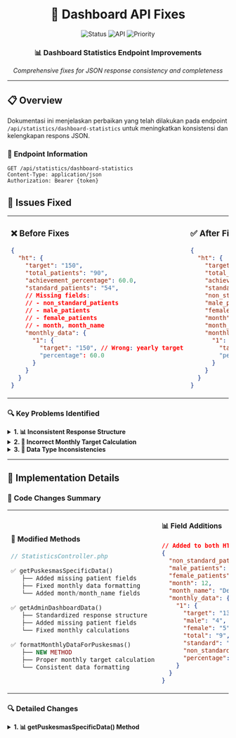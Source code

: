 <div align="center">

# 🔧 Dashboard API Fixes

<p align="center">
  <img src="https://img.shields.io/badge/Status-Fixed-success?style=for-the-badge" alt="Status">
  <img src="https://img.shields.io/badge/API-Statistics-blue?style=for-the-badge" alt="API">
  <img src="https://img.shields.io/badge/Priority-High-red?style=for-the-badge" alt="Priority">
</p>

<h3>📊 Dashboard Statistics Endpoint Improvements</h3>
<p><em>Comprehensive fixes for JSON response consistency and completeness</em></p>

</div>

---

## 📋 Overview

Dokumentasi ini menjelaskan perbaikan yang telah dilakukan pada endpoint `/api/statistics/dashboard-statistics` untuk meningkatkan konsistensi dan kelengkapan respons JSON.

### 🎯 **Endpoint Information**
```http
GET /api/statistics/dashboard-statistics
Content-Type: application/json
Authorization: Bearer {token}
```

## 🎯 Issues Fixed

<table>
<tr>
<td width="50%">

### ❌ **Before Fixes**

```json
{
  "ht": {
    "target": "150",
    "total_patients": "90",
    "achievement_percentage": 60.0,
    "standard_patients": "54",
    // Missing fields:
    // - non_standard_patients
    // - male_patients  
    // - female_patients
    // - month, month_name
    "monthly_data": {
      "1": {
        "target": "150", // Wrong: yearly target
        "percentage": 60.0
      }
    }
  }
}
```

</td>
<td width="50%">

### ✅ **After Fixes**

```json
{
  "ht": {
    "target": "150",
    "total_patients": "90",
    "achievement_percentage": 60.0,
    "standard_patients": "54",
    "non_standard_patients": "36", // ✅ Added
    "male_patients": "45",          // ✅ Added
    "female_patients": "45",        // ✅ Added
    "month": 12,                     // ✅ Added
    "month_name": "December",       // ✅ Added
    "monthly_data": {
      "1": {
        "target": "13", // ✅ Fixed: monthly target
        "percentage": 69.23
      }
    }
  }
}
```

</td>
</tr>
</table>

### 🔍 **Key Problems Identified**

<details>
<summary><strong>1. 📊 Inconsistent Response Structure</strong></summary>

**Problem**: Puskesmas-specific and admin responses had different and incomplete structures.

**Issues**:
- Missing `non_standard_patients`, `male_patients`, `female_patients` fields
- Missing `month` and `month_name` fields  
- Inconsistent data formatting between endpoints

**Solution**: Standardized all response structures with complete field sets.

</details>

<details>
<summary><strong>2. 🎯 Incorrect Monthly Target Calculation</strong></summary>

**Problem**: Monthly data used yearly targets instead of calculated monthly targets.

**Issues**:
- `monthly_data.target` showed full yearly target (150) for each month
- Percentage calculations were incorrect
- Misleading data for monthly analysis

**Solution**: Implemented proper monthly target calculation (yearly_target / 12).

</details>

<details>
<summary><strong>3. 🔢 Data Type Inconsistencies</strong></summary>

**Problem**: Mixed data types and formatting inconsistencies across responses.

**Issues**:
- Some numeric values returned as strings, others as numbers
- Inconsistent decimal precision
- Missing standardized formatting

**Solution**: Standardized all numeric values as strings with consistent formatting.

</details>

---

## 🚀 Implementation Details

### 📝 **Code Changes Summary**

<table>
<tr>
<td width="50%">

#### 🔧 **Modified Methods**

```php
// StatisticsController.php

✅ getPuskesmasSpecificData()
   ├── Added missing patient fields
   ├── Fixed monthly data formatting
   └── Added month/month_name fields

✅ getAdminDashboardData()
   ├── Standardized response structure
   ├── Added missing patient fields
   └── Fixed monthly calculations

✅ formatMonthlyDataForPuskesmas()
   ├── NEW METHOD
   ├── Proper monthly target calculation
   └── Consistent data formatting
```

</td>
<td width="50%">

#### 📊 **Field Additions**

```json
// Added to both HT and DM objects:
{
  "non_standard_patients": "36",
  "male_patients": "45", 
  "female_patients": "45",
  "month": 12,
  "month_name": "December",
  "monthly_data": {
    "1": {
      "target": "13",        // ✅ Monthly target
      "male": "4",
      "female": "5", 
      "total": "9",
      "standard": "5",
      "non_standard": "4",
      "percentage": 69.23
    }
  }
}
```

</td>
</tr>
</table>

### 🔍 **Detailed Changes**

<details>
<summary><strong>1. 📊 getPuskesmasSpecificData() Method</strong></summary>

**Changes Made**:
- ✅ Added `non_standard_patients` calculation
- ✅ Menambahkan field `male_patients` 
- ✅ Menambahkan field `female_patients`
- ✅ Menambahkan field `month` dan `month_name` (null untuk data tahunan)
- ✅ Menggunakan `formatMonthlyDataForPuskesmas()` untuk target bulanan yang benar

### 2. Method `getAdminDashboardData()`
- ✅ Menambahkan field `male_patients` dan `female_patients` pada data puskesmas
- ✅ Menggunakan `formatMonthlyDataForPuskesmas()` untuk konsistensi
- ✅ Memastikan semua nilai dalam `monthly_data` summary berformat string

### 3. Method Baru: `formatMonthlyDataForPuskesmas()`
- ✅ Menghitung target bulanan: `round(yearlyTarget / 12)`
- ✅ Menghitung persentase berdasarkan target bulanan
- ✅ Memformat semua nilai sebagai string untuk konsistensi

## 📊 Struktur Respons Terbaru

### Respons Puskesmas Spesifik
```json
{
  "year": "2025",
  "disease_type": "all",
  "month": null,
  "month_name": null,
  "data": [
    {
      "puskesmas_id": 1,
      "puskesmas_name": "Puskesmas A",
      "ranking": 1,
      "ht": {
        "target": 150,
        "total_patients": "135",
        "achievement_percentage": 85.33,
        "standard_patients": "128",
        "non_standard_patients": "7",
        "male_patients": "65",
        "female_patients": "70",
        "monthly_data": {
          "1": {
            "target": "13",
            "male": "5",
            "female": "6",
            "total": "11",
            "standard": "9",
            "non_standard": "2",
            "percentage": 69.23
          }
        }
      }
    }
  ]
}
```

### Respons Admin (Semua Puskesmas)
Tetap memiliki struktur yang sama dengan tambahan:
- Field `summary` dengan agregasi data semua puskesmas
- Field `meta` untuk informasi pagination
- Field `all_puskesmas` dengan daftar semua puskesmas
- Field `total_puskesmas`

## 🔍 Validasi Perubahan

### Testing
- ✅ Syntax check: `php -l StatisticsController.php`
- ✅ Route verification: Endpoint `/api/statistics/dashboard-statistics` tersedia
- ✅ Documentation update: `DASHBOARD_PUSKESMAS_STRUCTURE.md` diperbarui

### Backward Compatibility
- ✅ Semua field yang sudah ada tetap dipertahankan
- ✅ Hanya menambahkan field baru, tidak menghapus yang lama
- ✅ Format respons tetap kompatibel dengan frontend yang ada

## 📝 Catatan Implementasi

1. **Target Bulanan**: Dihitung dengan `round(yearlyTarget / 12)` untuk distribusi yang merata
2. **Konsistensi Data**: Semua nilai numerik dalam `monthly_data` diformat sebagai string
3. **Persentase**: Dihitung berdasarkan target bulanan untuk akurasi yang lebih baik
4. **Error Handling**: Tetap menggunakan validasi dan error handling yang sudah ada

## 🎉 Manfaat Perbaikan

1. **Konsistensi**: Struktur respons yang seragam antara admin dan puskesmas
2. **Kelengkapan**: Semua data yang diperlukan tersedia dalam respons
3. **Akurasi**: Target dan persentase bulanan yang lebih akurat
4. **Maintainability**: Kode yang lebih terstruktur dengan method terpisah
5. **Documentation**: Dokumentasi yang lengkap dan up-to-date

---

**Tanggal Perbaikan**: Januari 2025  
**File yang Dimodifikasi**: 
- `app/Http/Controllers/API/Shared/StatisticsController.php`
- `docs/DASHBOARD_PUSKESMAS_STRUCTURE.md`
- `docs/DASHBOARD_API_FIXES.md` (baru)